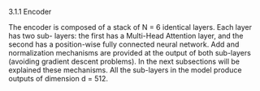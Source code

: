 3.1.1 Encoder

The encoder is composed of a stack of N = 6 identical layers. Each layer has two sub-
layers: the first has a Multi-Head Attention layer, and the second has a position-wise
fully connected neural network. Add and normalization mechanisms are provided at the
output of both sub-layers (avoiding gradient descent problems). In the next subsections
will be explained these mechanisms. All the sub-layers in the model produce outputs of
dimension d = 512.